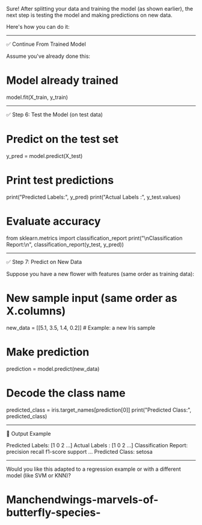 Sure! After splitting your data and training the model (as shown earlier), the next step is testing the model and making predictions on new data.

Here's how you can do it:


---

✅ Continue From Trained Model

Assume you've already done this:

# Model already trained
model.fit(X_train, y_train)


---

✅ Step 6: Test the Model (on test data)

# Predict on the test set
y_pred = model.predict(X_test)

# Print test predictions
print("Predicted Labels:", y_pred)
print("Actual Labels   :", y_test.values)

# Evaluate accuracy
from sklearn.metrics import classification_report
print("\nClassification Report:\n", classification_report(y_test, y_pred))


---

✅ Step 7: Predict on New Data

Suppose you have a new flower with features (same order as training data):

# New sample input (same order as X.columns)
new_data = [[5.1, 3.5, 1.4, 0.2]]  # Example: a new Iris sample

# Make prediction
prediction = model.predict(new_data)

# Decode the class name
predicted_class = iris.target_names[prediction[0]]
print("Predicted Class:", predicted_class)


---

🧠 Output Example

Predicted Labels: [1 0 2 ...]
Actual Labels   : [1 0 2 ...]
Classification Report:
              precision    recall  f1-score   support
...
Predicted Class: setosa


---

Would you like this adapted to a regression example or with a different model (like SVM or KNN)?

# Manchendwings-marvels-of-butterfly-species-
